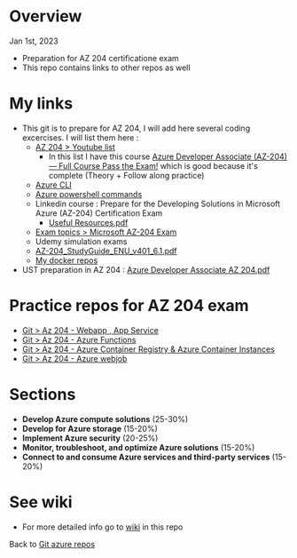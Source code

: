 # Overview

Jan 1st, 2023

- Preparation for AZ 204 certificatione exam
- This repo contains links to other repos as well

# My links

- This git is to prepare for AZ 204, I will add here several coding excercises. I will list them here :
   - [AZ 204 > Youtube list](https://youtube.com/playlist?list=PLcE6iQkoRxhZWxtCVVNdxgwkZZ14SHRGN)
       - In this list I have this course [Azure Developer Associate (AZ-204) — Full Course Pass the Exam!](https://www.youtube.com/watch?v=jZx8PMQjobk&t=10424s) which is good because it's complete (Theory + Follow along practice)
   - [Azure CLI](https://k21academy.com/microsoft-azure/azure-cli-commands/)
   - [Azure powershell commands](https://learn.microsoft.com/en-us/powershell/azure/get-started-azureps?view=azps-9.2.0)
   - Linkedin course : Prepare for the Developing Solutions in Microsoft Azure (AZ-204) Certification Exam
      - [Useful Resources.pdf](https://github.com/ulysesrico33/az-204-exam/files/10339045/Useful.Resources.pdf)
   - [Exam topics > Microsoft AZ-204 Exam](https://www.examtopics.com/exams/microsoft/az-204/)
   - Udemy simulation exams
   - [AZ-204_StudyGuide_ENU_v401_6.1.pdf](https://github.com/ulysesrico33/az-204-exam/files/10341024/AZ-204_StudyGuide_ENU_v401_6.1.pdf)
   - [My docker repos](https://hub.docker.com/repositories/ulysesricodocker)
- UST preparation in AZ 204 : [Azure Developer Associate AZ 204.pdf](https://github.com/ulysesrico33/az-204-exam/files/10964235/Azure.Developer.Associate.AZ.204.pdf)


   
# Practice repos for AZ 204 exam

- [Git > Az 204 - Webapp , App Service](https://github.com/ulysesrico33/az-204-exam-webapp.git)
- [Git > Az 204 - Azure Functions](https://github.com/ulysesrico33/az-204-exam-azurefunctions.git)
- [Git > Az 204 - Azure Container Registry & Azure Container Instances](https://github.com/ulysesrico33/az-204-exam-azurecontainer)
- [Git > Az 204 - Azure webjob](https://github.com/ulysesrico33/az-204-exam-webjob)

# Sections

- **Develop Azure compute solutions** (25-30%)
- **Develop for Azure storage** (15-20%)
- **Implement Azure security** (20-25%)
- **Monitor, troubleshoot, and optimize Azure solutions** (15-20%)
- **Connect to and consume Azure services and third-party services** (15-20%)


# See wiki

- For more detailed info go to [wiki](https://github.com/ulysesrico33/az-204-exam/wiki) in this repo


Back to [Git azure repos](https://github.com/ulysesrico33/myAzureCertifications.git)


